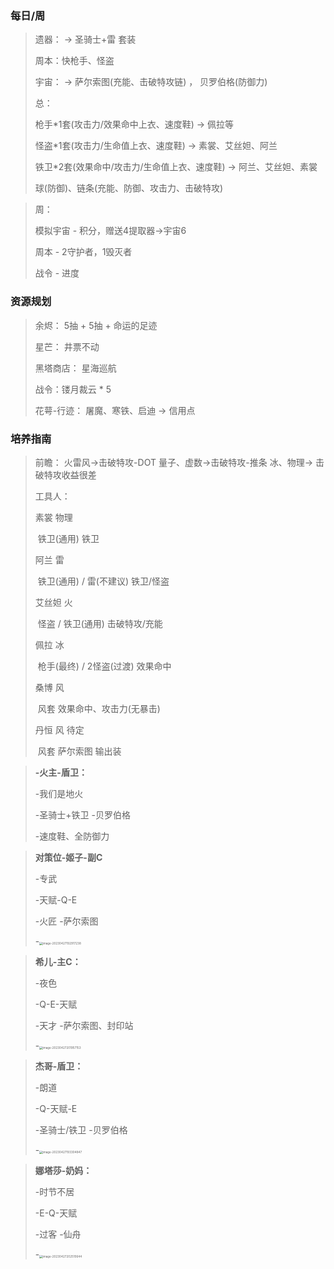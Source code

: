 ### 每日/周

> 遗器： ->   圣骑士+雷 套装
>
> 周本：快枪手、怪盗
>
> 宇宙： -> 萨尔索图(充能、击破特攻链) ， 贝罗伯格(防御力)
>
> 总： 
>
> 枪手*1套(攻击力/效果命中上衣、速度鞋) -> 佩拉等
>
> 怪盗\*1套(攻击力/生命值上衣、速度鞋) -> 素裳、艾丝妲、阿兰
>
> 铁卫*2套(效果命中/攻击力/生命值上衣、速度鞋) -> 阿兰、艾丝妲、素裳
>
> 球(防御)、链条(充能、防御、攻击力、击破特攻)

> 周：
>
> 模拟宇宙 - 积分，赠送4提取器->宇宙6
>
> 周本 - 2守护者，1毁灭者
>
> 战令 - 进度

### 资源规划

> 余烬： 5抽 + 5抽 + 命运的足迹
>
> 星芒： 井票不动
>
> 黑塔商店： 星海巡航 
>
> 战令：镂月裁云 * 5
>
> 花萼-行迹： 屠魔、寒铁、启迪 -> 信用点

### 培养指南

> 前瞻： 火雷风->击破特攻-DOT      量子、虚数->击破特攻-推条      冰、物理-> 击破特攻收益很差
>
> 工具人：
>
> 素裳 物理
>
> ​	铁卫(通用)    铁卫
>
> 阿兰 雷
>
> ​	铁卫(通用) / 雷(不建议)    铁卫/怪盗
>
> 艾丝妲 火
>
> ​	怪盗 / 铁卫(通用)   击破特攻/充能
>
> 佩拉 冰
>
> ​	枪手(最终) / 2怪盗(过渡)  效果命中
>
> 桑博 风 
>
> ​	风套  效果命中、攻击力(无暴击)
>
> 丹恒 风 待定
>
> ​	风套 萨尔索图  输出装

> **-火主-盾卫：**
>
> -我们是地火 
>
> -圣骑士+铁卫  -贝罗伯格
>
> -速度鞋、全防御力

> **对策位-姬子-副C**
>
> -专武
>
> -天赋-Q-E
>
> -火匠  -萨尔索图
>
> -<img src="https://scm-imagehost-public-1301181944.cos.ap-chengdu.myqcloud.com/img/image-20230427192917238.png" alt="image-20230427192917238" style="zoom:33%;" />

> **希儿-主C：**
>
> -夜色
>
> -Q-E-天赋
>
> -天才 -萨尔索图、封印站
>
> -<img src="https://scm-imagehost-public-1301181944.cos.ap-chengdu.myqcloud.com/img/image-20230427201957153.png" alt="image-20230427201957153" style="zoom:33%;" />

> **杰哥-盾卫：**
>
> -朗道
>
> -Q-天赋-E
>
> -圣骑士/铁卫  -贝罗伯格
>
> -<img src="https://scm-imagehost-public-1301181944.cos.ap-chengdu.myqcloud.com/img/image-20230427193304847.png" alt="image-20230427193304847" style="zoom:33%;" />

> **娜塔莎-奶妈：**
>
> -时节不居
>
> -E-Q-天赋
>
> -过客   -仙舟
>
> -<img src="https://scm-imagehost-public-1301181944.cos.ap-chengdu.myqcloud.com/img/image-20230427202510644.png" alt="image-20230427202510644" style="zoom:33%;" />



